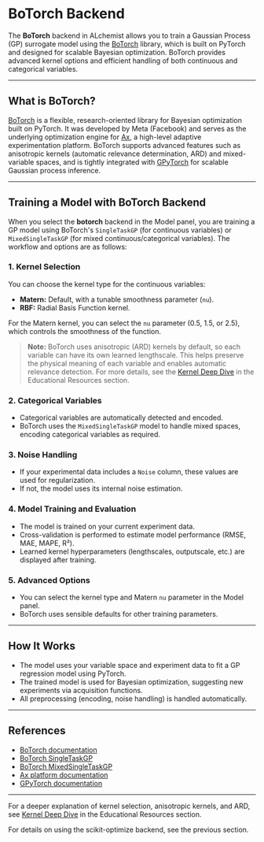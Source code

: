 # BoTorch Backend

The **BoTorch** backend in ALchemist allows you to train a Gaussian Process (GP) surrogate model using the [BoTorch](https://botorch.org/) library, which is built on PyTorch and designed for scalable Bayesian optimization. BoTorch provides advanced kernel options and efficient handling of both continuous and categorical variables.

---

## What is BoTorch?

[BoTorch](https://botorch.org/) is a flexible, research-oriented library for Bayesian optimization built on PyTorch. It was developed by Meta (Facebook) and serves as the underlying optimization engine for [Ax](https://ax.dev/), a high-level adaptive experimentation platform. BoTorch supports advanced features such as anisotropic kernels (automatic relevance determination, ARD) and mixed-variable spaces, and is tightly integrated with [GPyTorch](https://gpytorch.ai/) for scalable Gaussian process inference.

---

## Training a Model with BoTorch Backend

When you select the **botorch** backend in the Model panel, you are training a GP model using BoTorch's `SingleTaskGP` (for continuous variables) or `MixedSingleTaskGP` (for mixed continuous/categorical variables). The workflow and options are as follows:

### 1. Kernel Selection

You can choose the kernel type for the continuous variables:

- **Matern:** Default, with a tunable smoothness parameter (`nu`).
- **RBF:** Radial Basis Function kernel.

For the Matern kernel, you can select the `nu` parameter (0.5, 1.5, or 2.5), which controls the smoothness of the function.

> **Note:** BoTorch uses anisotropic (ARD) kernels by default, so each variable can have its own learned lengthscale. This helps preserve the physical meaning of each variable and enables automatic relevance detection. For more details, see the [Kernel Deep Dive](../resources/kernels.md) in the Educational Resources section.

### 2. Categorical Variables

- Categorical variables are automatically detected and encoded.
- BoTorch uses the `MixedSingleTaskGP` model to handle mixed spaces, encoding categorical variables as required.

### 3. Noise Handling

- If your experimental data includes a `Noise` column, these values are used for regularization.
- If not, the model uses its internal noise estimation.

### 4. Model Training and Evaluation

- The model is trained on your current experiment data.
- Cross-validation is performed to estimate model performance (RMSE, MAE, MAPE, R²).
- Learned kernel hyperparameters (lengthscales, outputscale, etc.) are displayed after training.

### 5. Advanced Options

- You can select the kernel type and Matern `nu` parameter in the Model panel.
- BoTorch uses sensible defaults for other training parameters.

---

## How It Works

- The model uses your variable space and experiment data to fit a GP regression model using PyTorch.
- The trained model is used for Bayesian optimization, suggesting new experiments via acquisition functions.
- All preprocessing (encoding, noise handling) is handled automatically.

---

## References

- [BoTorch documentation](https://botorch.org/docs/introduction)
- [BoTorch SingleTaskGP](https://botorch.readthedocs.io/en/latest/models.html#botorch.models.gp_regression.SingleTaskGP)
- [BoTorch MixedSingleTaskGP](https://botorch.readthedocs.io/en/latest/models.html#botorch.models.gp_regression_mixed.MixedSingleTaskGP)
- [Ax platform documentation](https://ax.dev/)
- [GPyTorch documentation](https://gpytorch.ai/)

---

For a deeper explanation of kernel selection, anisotropic kernels, and ARD, see [Kernel Deep Dive](../resources/kernels.md) in the Educational Resources section.

For details on using the scikit-optimize backend, see the previous section.